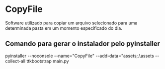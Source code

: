 # CopyFile
Software utilizado para copiar um arquivo selecionado para uma determinada pasta em um momento especificado do dia.

## Comando para gerar o instalador pelo pyinstaller
pyinstaller --noconsole --name="CopyFile" --add-data="assets\;.\assets --collect-all ttkbootstrap main.py